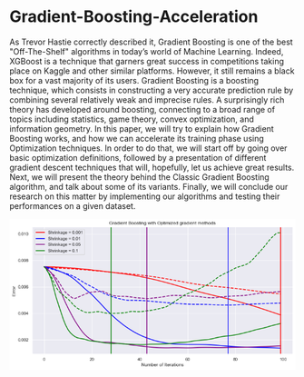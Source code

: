 # Gradient-Boosting-Acceleration

As Trevor Hastie correctly described it, Gradient Boosting is one of the best "Off-The-Shelf" algorithms in today’s world of Machine Learning. Indeed, XGBoost is a technique that garners great success in competitions taking place on Kaggle and other similar platforms. However, it still remains a black box for a vast majority of its users. Gradient Boosting is a boosting technique, which consists in constructing a very accurate prediction rule by combining several relatively weak and imprecise rules. A surprisingly rich theory has developed around boosting, connecting to a broad range of topics including statistics, game theory, convex optimization, and information geometry. In this paper, we will try to explain how Gradient Boosting works, and how we can accelerate its training phase using Optimization techniques. In order to do that, we will start off by going over basic optimization definitions, followed by a presentation of different gradient descent techniques that will, hopefully, let us achieve great results. Next, we will present the theory behind the Classic Gradient Boosting algorithm, and talk about some of its variants. Finally, we will conclude our research on this matter by implementing our algorithms and testing their performances on a given dataset.

![fig1](https://github.com/Redmek/Gradient-Boosting-Acceleration/blob/main/Image/image.png)
